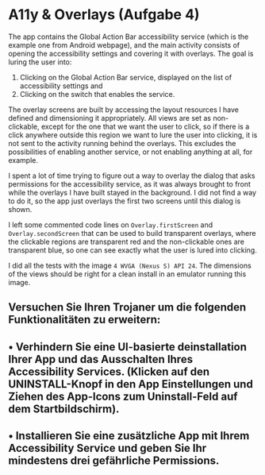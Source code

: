 #   A11y & Overlays (Aufgabe 4)

The app contains the Global Action Bar accessibility service (which is the example one from Android webpage), and the main activity consists of opening the accessibility settings and covering it with overlays. The goal is luring the user into:

1. Clicking on the Global Action Bar service, displayed on the list of accessibility settings and
2. Clicking on the switch that enables the service.

The overlay screens are built by accessing the layout resources I have defined and dimensioning it appropriately. All views are set as non-clickable, except for the one that we want the user to click, so if there is a click anywhere outside this region we want to lure the user into clicking, it is not sent to the activity running behind the overlays. This excludes the possibilities of enabling another service, or not enabling anything at all, for example.

I spent a lot of time trying to figure out a way to overlay the dialog that asks permissions for the accessibility service, as it was always brought to front while the overlays I have built stayed in the background. I did not find a way to do it, so the app just overlays the first two screens until this dialog is shown.

I left some commented code lines on `Overlay.firstScreen` and `Overlay.secondScreen` that can be used to build transparent overlays, where the clickable regions are transparent red and the non-clickable ones are transparent blue, so one can see exactly what the user is lured into clicking.

I did all the tests with the image `4 WVGA (Nexus S) API 24`. The dimensions of the views should be right for a clean install in an emulator running this image.

##  Versuchen Sie Ihren Trojaner um die folgenden Funktionalitäten zu erweitern:

##  • Verhindern Sie eine UI-basierte deinstallation Ihrer App und das Ausschalten Ihres Accessibility Services. (Klicken auf den UNINSTALL-Knopf in den App Einstellungen und Ziehen des App-Icons zum Uninstall-Feld auf dem Startbildschirm).

##  • Installieren Sie eine zusätzliche App mit Ihrem Accessibility Service und geben Sie Ihr mindestens drei gefährliche Permissions.